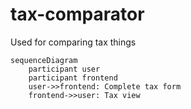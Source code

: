 # tax-comparator
Used for comparing tax things

```mermaid
sequenceDiagram
    participant user 
    participant frontend
    user->>frontend: Complete tax form
    frontend->>user: Tax view
```
